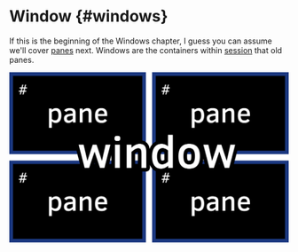 # Window {#windows}

If this is the beginning of the Windows chapter, I guess you can assume we'll
cover [panes](#panes) next. Windows are the containers within
[session](#session) that old panes.

![Window](images/info/window.png)
